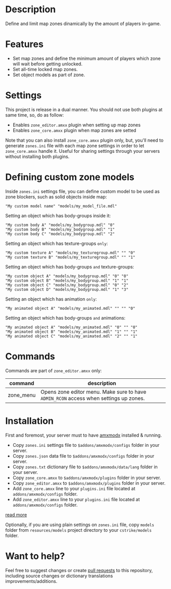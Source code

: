 # Description
Define and limit map zones dinamically by the amount of players in-game.

# Features
* Set map zones and define the minimum amount of players which zone will wait before getting unlocked.
* Set all-time locked map zones.
* Set object models as part of zone.

# Settings
This project is release in a dual manner.
You should not use both plugins at same time, so, do as follow:

* Enables `zone_editor.amxx` plugin when setting up map zones
* Enables `zone_core.amxx` plugin when map zones are setted

Note that you can also install `zone_core.amxx` plugin only, but, you'll need to generate `zones.ini` file with each map zone settings in order to let `zone_core.amxx` handle it. Useful for sharing settings through your servers without installing both plugins.

# Defining custom zone models
Inside `zones.ini` settings file, you can define custom model to be used as zone blockers, such as solid objects inside map:
```
"My custom model name" "models/my_model_file.mdl"
```

Setting an object which has body-groups inside it:
```
"My custom body A" "models/my_bodygroup.mdl" "0"
"My custom body B" "models/my_bodygroup.mdl" "1"
"My custom body C" "models/my_bodygroup.mdl" "2"
```

Setting an object which has texture-groups `only`:
```
"My custom texture A" "models/my_texturegroup.mdl" "" "0"
"My custom texture B" "models/my_texturegroup.mdl" "" "1"
```

Setting an object which has body-groups `and` texture-groups:
```
"My custom object A" "models/my_bodygroup.mdl" "0" "0"
"My custom object B" "models/my_bodygroup.mdl" "1" "1"
"My custom object C" "models/my_bodygroup.mdl" "0" "2"
"My custom object D" "models/my_bodygroup.mdl" "1" "3"
```

Setting an object which has animation `only`:
```
"My animated object A" "models/my_animated.mdl" "" "" "0"
```

Setting an object which has body-groups `and` animations:
```
"My animated object A" "models/my_animated.mdl" "0" "" "0"
"My animated object B" "models/my_animated.mdl" "1" "" "1"
"My animated object C" "models/my_animated.mdl" "2" "" "1"
```

# Commands
Commands are part of `zone_editor.amxx` only:

command     | description
------------|------------
zone_menu   | Opens zone editor menu. Make sure to have `ADMIN_RCON` access when settings up zones.

# Installation
First and foremost, your server must to have [amxmodx](https://wiki.alliedmods.net/Category:Documentation_(AMX_Mod_X)#Installation) installed & running.

* Copy `zones.ini` settings file to `$addons/amxmodx/configs` folder in your server.
* Copy `zones.json` data file to `$addons/amxmodx/configs` folder in your server.
* Copy `zones.txt` dictionary file to `$addons/amxmodx/data/lang` folder in your server.
* Copy `zone_core.amxx` to `$addons/amxmodx/plugins` folder in your server.
* Copy `zone_editor.amxx` to `$addons/amxmodx/plugins` folder in your server.
* Add `zone_core.amxx` line to your `plugins.ini` file located at `addons/amxmodx/configs` folder.
* Add `zone_editor.amxx` line to your `plugins.ini` file located at `addons/amxmodx/configs` folder.

[read more](https://wiki.alliedmods.net/Configuring_AMX_Mod_X#Plugins)

Optionally, if you are using plain settings on `zones.ini` file, copy `models` folder from `resources/models` project directory to your `cstrike/models` folder.

# Want to help?
Feel free to suggest changes or create [pull requests](https://help.github.com/en/articles/about-pull-requests) to this repository, including source changes or dictionary translations improvements/additions.

